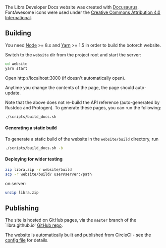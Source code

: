 The Libra Developer Docs website was created with [Docusaurus](https://docusaurus.io/).
FontAwesome icons were used under the
[Creative Commons Attribution 4.0 International](https://fontawesome.com/license).

## Building

You need [Node](https://nodejs.org/en/) >= 8.x and
[Yarn](https://yarnpkg.com/en/) >= 1.5 in order to build the botorch website.

Switch to the `website` dir from the project root and start the server:
```bash
cd website
yarn start
```

Open http://localhost:3000 (if doesn't automatically open).

Anytime you change the contents of the page, the page should auto-update.

Note that the above does not re-build the API reference (auto-generated by
Rustdoc and Protogen). To generate these pages, you can run the following:
```bash
./scripts/build_docs.sh
```

#### Generating a static build

To generate a static build of the website in the `website/build` directory, run
```bash
./scripts/build_docs.sh -b
```

#### Deploying for wider testing

```bash
zip libra.zip -r website/build
scp -r website/build/ user@server:/path
```

on server:
```bash
unzip libra.zip
```

## Publishing

The site is hosted on GitHub pages, via the `master` branch of the `libra.github.io'
[GitHub repo](https://github.com/libra/libra.github.io).

The website is automatically built and published from CircleCI - see the
[config file](https://github.com/libra/libra.github.io/blob/master/.circleci/config.yml)
for details.
